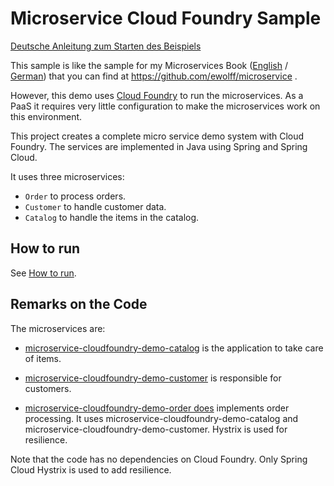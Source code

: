 Microservice Cloud Foundry Sample
=====================

[Deutsche Anleitung zum Starten des Beispiels](WIE-LAUFEN.md)

This sample is like the sample for my Microservices Book
 ([English](http://microservices-book.com/) /
 [German](http://microservices-buch.de/)) that you can find at
 https://github.com/ewolff/microservice .

However, this demo uses [Cloud Foundry](https://www.cloudfoundry.org/)
to run the microservices. As a PaaS it requires very little
configuration to make the microservices work on this environment.

This project creates a complete micro service demo system with Cloud
 Foundry.  The services are implemented in Java using Spring and
 Spring Cloud.

It uses three microservices:
- `Order` to process orders.
- `Customer` to handle customer data.
- `Catalog` to handle the items in the catalog.

How to run
------------

See [How to run](HOW-TO-RUN.md).

Remarks on the Code
-------------------

The microservices are:

- [microservice-cloudfoundry-demo-catalog](microservice-cloudfoundry-demo/microservice-cloudfoundry-demo-catalog)  is the application to take care of items.
  
- [microservice-cloudfoundry-demo-customer](microservice-cloudfoundry-demo/microservice-cloudfoundry-demo-customer) is responsible for customers.

-
  [microservice-cloudfoundry-demo-order does](microservice-cloudfoundry-demo/microservice-cloudfoundry-demo-order) implements
  order processing. It uses microservice-cloudfoundry-demo-catalog and
  microservice-cloudfoundry-demo-customer. Hystrix is used for resilience.

Note that the code has no dependencies on Cloud Foundry. Only Spring
Cloud Hystrix is used to add resilience.
